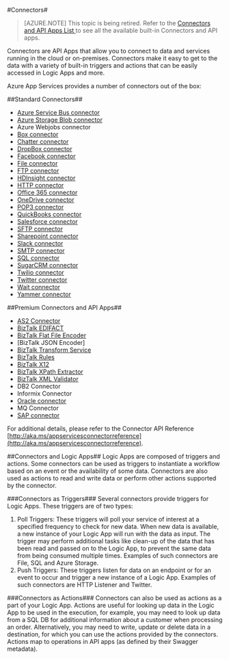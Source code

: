 <properties
   pageTitle="Using connectors"
   description="Using connectors"
   services="app-service\logic"
   documentationCenter=".net,nodejs,java"
   authors="anuragdalmia"
   manager="dwrede"
   editor=""/>

<tags
   ms.service="app-service-logic"
   ms.devlang="multiple"
   ms.topic="article"
   ms.tgt_pltfrm="na"
   ms.workload="integration"
   ms.date="07/07/2015"
   ms.author="prkumar"/>

#Connectors#

> [AZURE.NOTE] This topic is being retired. Refer to the [Connectors and API Apps List ](app-service-logic-connectors-list.md) to see all the available built-in Connectors and API apps. 


Connectors are API Apps that allow you to connect to data and services running in the cloud or on-premises. Connectors make it easy to get to the data with a variety of built-in triggers and actions that can be easily accessed in Logic Apps and more.

Azure App Services provides a number of connectors out of the box:

##Standard Connectors##
* [Azure Service Bus connector]
* [Azure Storage Blob connector]
* Azure Webjobs connector
* [Box connector]
* [Chatter connector]
* [DropBox connector]
* [Facebook connector]
* [File connector]
* [FTP connector]
* [HDInsight connector]
* [HTTP connector]
* [Office 365 connector]
* [OneDrive connector]
* [POP3 connector]
* [QuickBooks connector]
* [Salesforce connector]
* [SFTP connector]
* [Sharepoint connector]
* [Slack connector]
* [SMTP connector]
* [SQL connector]
* [SugarCRM connector]
* [Twilio connector]
* [Twitter connector]
* [Wait connector]
* [Yammer connector]


##Premium Connectors and API Apps##
* [AS2 Connector]
* [BizTalk EDIFACT]
* [BizTalk Flat File Encoder]
* [BizTalk JSON Encoder]
* [BizTalk Transform Service]
* [BizTalk Rules]
* [BizTalk X12]
* [BizTalk XPath Extractor]
* [BizTalk XML Validator]
* DB2 Connector
* Informix Connector
* [Oracle connector]
* MQ Connector
* [SAP connector]

For additional details, please refer to the Connector API Reference [http://aka.ms/appservicesconnectorreference](http://aka.ms/appservicesconnectorreference).

##Connectors and Logic Apps##
Logic Apps are composed of triggers and actions. Some connectors can be used as triggers to instantiate a workflow based on an event or the availability of some data. Connectors are also used as actions to read and write data or perform other actions supported by the connector.

###Connectors as Triggers###
Several connectors provide triggers for Logic Apps. These triggers are of two types:

1. Poll Triggers: These triggers will poll your service of interest at a specified frequency to check for new data. When new data is available, a new instance of your Logic App will run with the data as input. The trigger may perform additional tasks like clean-up of the data that has been read and passed on to the Logic App, to prevent the same data from being consumed multiple times. Examples of such connectors are File, SQL and Azure Storage.
2. Push Triggers: These triggers listen for data on an endpoint or for an event to occur and trigger a new instance of a Logic App. Examples of such connectors are HTTP Listener and Twitter.

###Connectors as Actions###
Connectors can also be used as actions as a part of your Logic App. Actions are useful for looking up data in the Logic App to be used in the execution, for example, you may need to look up data from a SQL DB for additional information about a customer when processing an order. Alternatively, you may need to write, update or delete data in a destination, for which you can use the actions provided by the connectors. Actions map to operations in API apps (as defined by their Swagger metadata).


<!-- Links -->

[Box connector]: app-service-logic-connector-box.md
[Facebook connector]: app-service-logic-connector-facebook.md
[Salesforce connector]: app-service-logic-connector-salesforce.md
[Twitter connector]: app-service-logic-connector-twitter.md
[SAP connector]: app-service-logic-connector-sap.md
[FTP connector]: app-service-logic-connector-ftp.md
[HTTP connector]: app-service-logic-connector-http.md
[Azure Storage Blob connector]: app-service-logic-connector-azurestorageblob.md
[Office 365 connector]: app-service-logic-connector-office365.md
[Sharepoint connector]: app-service-logic-connector-sharepoint.md
[SugarCRM connector]: app-service-logic-connector-sugarcrm.md
[QuickBooks connector]: app-service-logic-connector-quickbooks.md
[Yammer connector]: app-service-logic-connector-yammer.md
[Twilio connector]: app-service-logic-connector-twilio.md
[SMTP connector]: app-service-logic-connector-smtp.md
[SFTP connector]: app-service-logic-connector-sftp.md
[POP3 connector]: app-service-logic-connector-pop3.md
[DropBox connector]: app-service-logic-connector-dropbox.md
[Chatter connector]: app-service-logic-connector-chatter.md
[HDInsight connector]: app-service-logic-connector-hdinsight.md
[Azure Service Bus connector]: app-service-logic-connector-azureservicebus.md
[Oracle connector]: app-service-logic-connector-oracle.md
[SQL connector]: app-service-logic-connector-sql.md
[OneDrive connector]: app-service-logic-connector-onedrive.md
[File connector]: app-service-logic-connector-file.md
[Slack connector]: app-service-logic-connector-slack.md
[BizTalk Flat File Encoder]: app-service-logic-flatfile-encoder.md
[BizTalk XPath Extractor]: app-service-logic-xpath-extract.md
[BizTalk XML Validator]: app-service-logic-xml-validator.md
[BizTalk Rules]: app-service-logic-use-biztalk-rules.md
[AS2 Connector]: app-service-logic-connector-as2.md
[BizTalk EDIFACT]: app-service-logic-connector-edifact.md
[BizTalk X12]: app-service-logic-connector-x12.md
[JSON Encoder]: app-service-logic-json-encoder.md
[BizTalk Transform Service]: app-service-logic-transform-xml-documents.md
[Wait connector]: app-service-logic-wait.md
